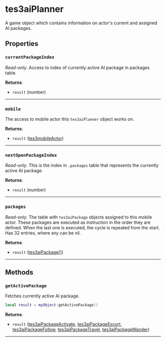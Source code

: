 # tes3aiPlanner
<div class="search_terms" style="display: none">tes3aiplanner, aiplanner</div>

<!---
	This file is autogenerated. Do not edit this file manually. Your changes will be ignored.
	More information: https://github.com/MWSE/MWSE/tree/master/docs
-->

A game object which contains information on actor's current and assigned AI packages.

## Properties

### `currentPackageIndex`
<div class="search_terms" style="display: none">currentpackageindex</div>

*Read-only*. Access to index of currently active AI package in packages table.

**Returns**:

* `result` (number)

***

### `mobile`
<div class="search_terms" style="display: none">mobile</div>

The access to mobile actor this `tes3aiPlanner` object works on.

**Returns**:

* `result` ([tes3mobileActor](../../types/tes3mobileActor))

***

### `nextOpenPackageIndex`
<div class="search_terms" style="display: none">nextopenpackageindex</div>

*Read-only*. This is the index in `.packages` table that represents the currently active AI package.

**Returns**:

* `result` (number)

***

### `packages`
<div class="search_terms" style="display: none">packages</div>

*Read-only*. The table with `tes3aiPackage` objects assigned to this mobile actor. These packages are executed as instruction in the order they are defined. When the last one is executed, the cycle is repeated from the start. Has 32 entries, where any can be nil.

**Returns**:

* `result` ([tes3aiPackage](../../types/tes3aiPackage)[])

***

## Methods

### `getActivePackage`
<div class="search_terms" style="display: none">getactivepackage, activepackage</div>

Fetches currently active AI package.

```lua
local result = myObject:getActivePackage()
```

**Returns**:

* `result` ([tes3aiPackageActivate](../../types/tes3aiPackageActivate), [tes3aiPackageEscort](../../types/tes3aiPackageEscort), [tes3aiPackageFollow](../../types/tes3aiPackageFollow), [tes3aiPackageTravel](../../types/tes3aiPackageTravel), [tes3aiPackageWander](../../types/tes3aiPackageWander))

***

